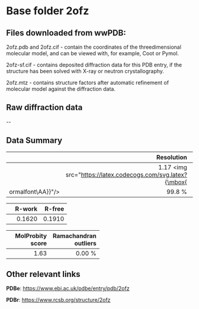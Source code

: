 # Base folder 2ofz

## Files downloaded from wwPDB:

2ofz.pdb and 2ofz.cif - contain the coordinates of the threedimensional molecular model, and can be viewed with, for example, Coot or Pymol.

2ofz-sf.cif - contains deposited diffraction data for this PDB entry, if the structure has been solved with X-ray or neutron crystallography.

2ofz.mtz - contains structure factors after automatic refinement of molecular model against the diffraction data.

## Raw diffraction data

--<br> 

## Data Summary
|   | Resolution | Completeness| I/sigma |
|---|-------------:|----------------:|--------------:|
|   |1.17 <img src="https://latex.codecogs.com/svg.latex?{\mbox{
ormalfont\AA}}"/>|99.8  %|<img width=50/>22.19|

|   | **R-work**| **R-free**   
|---|-------------:|----------------:|           
||0.1620|0.1910|

|   |**MolProbity<br>score**| **Ramachandran<br>outliers** 
|---|-------------:|----------------:|
||1.63|0.00 %|

## Other relevant links 
**PDBe**:  https://www.ebi.ac.uk/pdbe/entry/pdb/2ofz
 
**PDBr**: https://www.rcsb.org/structure/2ofz 

